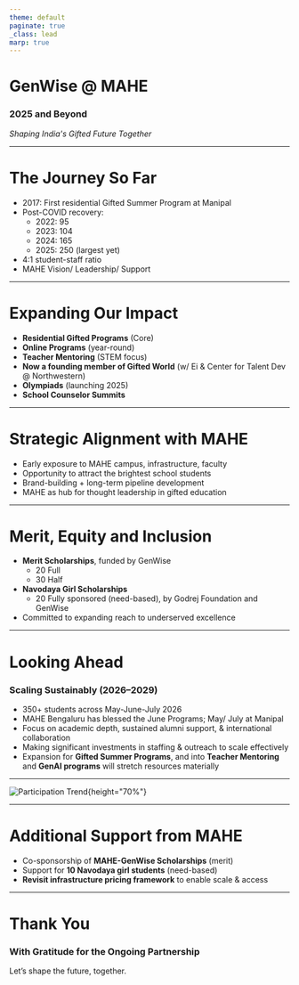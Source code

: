 ```yaml
---
theme: default
paginate: true
_class: lead
marp: true
---
```


# GenWise @ MAHE
### 2025 and Beyond
*Shaping India's Gifted Future Together*

<!-- presenter: Open with thanks and excitement. Acknowledge MAHE’s visionary leadership and long-standing support. Frame this as a celebration and a peek into what’s next. -->

---

# The Journey So Far
- 2017: First residential Gifted Summer Program at Manipal
- Post-COVID recovery: 
  - 2022:  95
  - 2023: 104
  - 2024: 165
  - 2025: 250 (largest yet)
- 4:1 student-staff ratio
- MAHE Vision/ Leadership/ Support

<!-- presenter: Emphasize growth and resilience post-COVID. Reinforce MAHE’s active and continuing role - Infra, food, AC classrooms, faculty engagement, Addas (Emergency Medicine: Dr Mark, Culinary: Chef XYZ, Engineering: ). Mention student-staff ratio as an indicator of program quality. -->

---

# Expanding Our Impact
- **Residential Gifted Programs** (Core)
- **Online Programs** (year-round)
- **Teacher Mentoring** (STEM focus)
- **Now a founding member of Gifted World** (w/ Ei & Center for Talent Dev @ Northwestern)
- **Olympiads** (launching 2025)
- **School Counselor Summits**


<!-- presenter: Show how GenWise is evolving into a full-spectrum gifted ecosystem. Briefly describe each offering to convey credibility and breadth. -->

---

# Strategic Alignment with MAHE
- Early exposure to MAHE campus, infrastructure, faculty
- Opportunity to attract the brightest school students
- Brand-building + long-term pipeline development
- MAHE as hub for thought leadership in gifted education

<!-- presenter: Highlight alignment with MAHE’s goals—branding, outreach, and long-term talent cultivation. -->

---

# Merit, Equity and Inclusion
- **Merit Scholarships**, funded by GenWise
  - 20 Full
  - 30 Half
- **Navodaya Girl Scholarships**
  - 20 Fully sponsored (need-based), by Godrej Foundation and GenWise
- Committed to expanding reach to underserved excellence

<!-- presenter: Underscore that scale doesn’t come at the cost of equity. Mention scholarships as proof of mission-driven intent. -->

---

# Looking Ahead
### Scaling Sustainably (2026–2029)

- 350+ students across May-June-July 2026
- MAHE Bengaluru has blessed the June Programs; May/ July at Manipal
- Focus on academic depth, sustained alumni support, & international collaboration
- Making significant investments in staffing & outreach to scale effectively
- Expansion for **Gifted Summer Programs**, and into **Teacher Mentoring** and **GenAI programs** will stretch resources materially

---
![Participation Trend](./gifted_summer_participation_trend.png){height="70%"}

<!-- presenter: Lay out a bold but feasible roadmap. Call out Gifted World affiliation as strategic credibility. Mention resource pressure to hint at why MAHE support matters more now. -->

---

# Additional Support from MAHE
- Co-sponsorship of **MAHE-GenWise Scholarships** (merit)
- Support for **10 Navodaya girl students** (need-based)
- **Revisit infrastructure pricing framework** to enable scale & access

<!-- presenter: Use this as a prompt for conversation—not a direct ask. Present as “opportunities for deeper partnership.” -->

---

# Thank You
### With Gratitude for the Ongoing Partnership
Let’s shape the future, together.

<!-- presenter: Close on a note of appreciation and shared vision. Leave room for questions and next steps. -->

